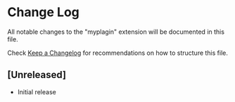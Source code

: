 # Change Log

All notable changes to the "myplagin" extension will be documented in this file.

Check [Keep a Changelog](http://keepachangelog.com/) for recommendations on how to structure this file.

## [Unreleased]

- Initial release